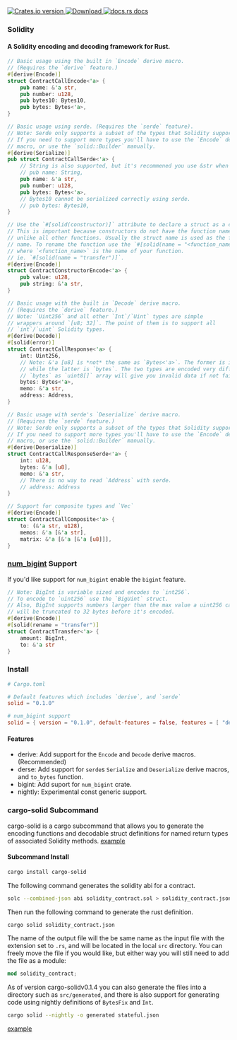 <!-- Version -->
<a href="https://crates.io/crates/solid">
<img src="https://img.shields.io/crates/v/solid.svg?style=flat-square"
alt="Crates.io version" />
</a>
<!-- Downloads -->
<a href="https://crates.io/crates/solid">
<img src="https://img.shields.io/crates/d/solid.svg?style=flat-square"
    alt="Download" />
</a>
<!-- Docs -->
<a href="https://docs.rs/solid">
<img src="https://img.shields.io/badge/docs-latest-blue.svg?style=flat-square"
    alt="docs.rs docs" />
</a>

### Solidity

#### A Solidity encoding and decoding framework for Rust.

```rust
// Basic usage using the built in `Encode` derive macro.
// (Requires the `derive` feature.)
#[derive(Encode)]
struct ContractCallEncode<'a> {
    pub name: &'a str,
    pub number: u128,
    pub bytes10: Bytes10,
    pub bytes: Bytes<'a>,
}

// Basic usage using serde. (Requires the `serde` feature).
// Note: Serde only supports a subset of the types that Solidity supports.
// If you need to support more types you'll have to use the `Encode` derive
// macro, or use the `solid::Builder` manually.
#[derive(Serialize)]
pub struct ContractCallSerde<'a> {
    // String is also supported, but it's recommened you use &str when possible.
    // pub name: String,
    pub name: &'a str,
    pub number: u128,
    pub bytes: Bytes<'a>,
    // Bytes10 cannot be serialized correctly using serde.
    // pub bytes: Bytes10,
}

// Use the `#[solid(constructor)]` attribute to declare a struct as a constructor.
// This is important because constructors do not have the function name prefix,
// unlike all other functions. Usually the struct name is used as the function
// name. To rename the function use the `#[solid(name = "<function_name>")]`
// where `<function_name>` is the name of your function.
// ie. `#[solid(name = "transfer")]`.
#[derive(Encode)]
struct ContractConstructorEncode<'a> {
    pub value: u128,
    pub string: &'a str,
}

// Basic usage with the built in `Decode` derive macro.
// (Requires the `derive` feature.)
// Note: `Uint256` and all other `Int`/`Uint` types are simple
// wrappers around `[u8; 32]`. The point of them is to support all
// `int`/`uint` Solidity types.
#[derive(Decode)]
#[solid(error)]
struct ContractCallResponse<'a> {
    int: Uint256,
    // Note: &'a [u8] is *not* the same as `Bytes<'a>`. The former is is `uint8[]` in solidity
    // while the latter is `bytes`. The two types are encoded very differently so decoding
    // `bytes` as `uint8[]` array will give you invalid data if not fail outright.
    bytes: Bytes<'a>,
    memo: &'a str,
    address: Address,
}

// Basic usage with serde's `Deserialize` derive macro.
// (Requires the `serde` feature.)
// Note: Serde only supports a subset of the types that Solidity supports.
// If you need to support more types you'll have to use the `Encode` derive
// macro, or use the `solid::Builder` manually.
#[derive(Deserialize)]
struct ContractCallResponseSerde<'a> {
    int: u128,
    bytes: &'a [u8],
    memo: &'a str,
    // There is no way to read `Address` with serde.
    // address: Address
}

// Support for composite types and `Vec`
#[derive(Encode)]
struct ContractCallComposite<'a> {
    to: (&'a str, u128),
    memos: &'a [&'a str],
    matrix: &'a [&'a [&'a [u8]]],
}
```

### [num_bigint](https://docs.rs/num-bigint/0.2.6/num_bigint/) Support

If you'd like support for `num_bigint` enable the `bigint` feature.

``` rust
// Note: BigInt is variable sized and encodes to `int256`.
// To encode to `uint256` use the `BigUint` struct.
// Also, BigInt supports numbers larger than the max value a uint256 can store, so the value
// will be truncated to 32 bytes before it's encoded.
#[derive(Encode)]
#[solid(rename = "transfer")]
struct ContractTransfer<'a> {
    amount: BigInt,
    to: &'a str
}
```

### Install

```toml
# Cargo.toml

# Default features which includes `derive`, and `serde`
solid = "0.1.0"

# num_bigint support
solid = { version = "0.1.0", default-features = false, features = [ "derive", "serde", "bigint" ] }
```

#### Features
 - derive: Add support for the `Encode` and `Decode` derive macros. (Recommended)
 - derse: Add support for `serde`s `Serialize` and `Deserialize` derive macros, and `to_bytes` function.
 - bigint: Add suport for `num_bigint` crate.
 - nightly: Experimental const generic support.

### cargo-solid Subcommand

cargo-solid is a cargo subcommand that allows you to generate the encoding functions and decodable struct 
definitions for named return types of associated Solidity methods. [example](examples/cargo-solid-example/src/stateful.rs)

#### Subcommand Install

``` bash
cargo install cargo-solid
```

The following command generates the solidity abi for a contract.
``` bash
solc --combined-json abi solidity_contract.sol > solidity_contract.json
```

Then run the following command to generate the rust definition.
``` bash
cargo solid solidity_contract.json
```

The name of the output file will the be same name as the input file with the extension set to `.rs`, and will be
located in the local `src` directory. You can freely move the file if you would like, but either way you will
still need to add the file as a module: 
```rust
mod solidity_contract;
```
As of version cargo-solidv0.1.4 you can also generate the files into a directory such as `src/generated`, and
there is also support for generating code using nightly definitions of `BytesFix` and `Int`.
```bash
cargo solid --nightly -o generated stateful.json
```

[example](examples/cargo-solid-example/src/main.rs)
